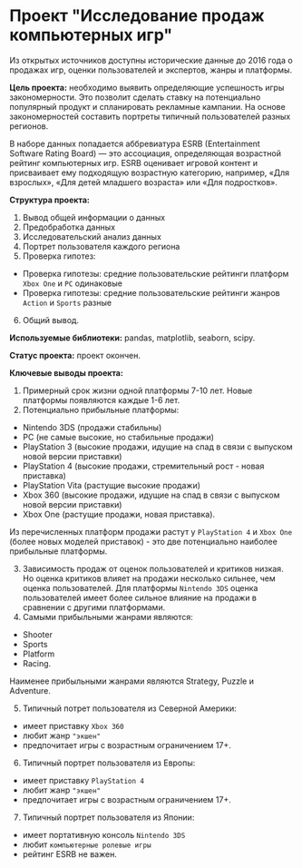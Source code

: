 # Проект "Исследование продаж компьютерных игр"

Из открытых источников доступны исторические данные до 2016 года о продажах игр, оценки пользователей и экспертов, жанры и платформы.

**Цель проекта:** необходимо выявить определяющие успешность игры закономерности. Это позволит сделать ставку на потенциально популярный продукт и спланировать рекламные кампании. На основе закономерностей составить портреты типичный пользователей разных регионов.

В наборе данных попадается аббревиатура ESRB (Entertainment Software Rating Board) — это ассоциация, определяющая возрастной рейтинг компьютерных игр. ESRB оценивает игровой контент и присваивает ему подходящую возрастную категорию, например, «Для взрослых», «Для детей младшего возраста» или «Для подростков».

**Структура проекта:**

1. Вывод общей информации о данных
2. Предобработка данных
3. Исследовательский анализ данных
4. Портрет пользователя каждого региона
5. Проверка гипотез:
  - Проверка гипотезы: средние пользовательские рейтинги платформ `Xbox One` и `PC` одинаковые
  - Проверка гипотезы: средние пользовательские рейтинги жанров `Action` и `Sports` разные
6. Общий вывод.

**Используемые библиотеки:** pandas, matplotlib, seaborn, scipy.

**Статус проекта:** проект окончен.

**Ключевые выводы проекта:**
1. Примерный срок жизни одной платформы 7-10 лет. Новые платформы появляются каждые 1-6 лет.
2. Потенциально прибыльные платформы:
- Nintendo 3DS (продажи стабильны)
- PC (не самые высокие, но стабильные продажи)
- PlayStation 3 (высокие продажи, идущие на спад в связи с выпуском новой версии приставки)
- PlayStation 4 (высокие продажи, стремительный рост - новая приставка)
- PlayStation Vita (растущие высокие продажи)
- Xbox 360 (высокие продажи, идущие на спад в связи с выпуском новой версии приставки)
- Xbox One (растущие продажи, новая приставка).

Из перечисленных платформ продажи растут у `PlayStation 4` и `Xbox One` (более новых моделей приставок) - это две потенциально наиболее прибыльные платформы.

3. Зависимость продаж от оценок пользователей и критиков низкая. Но оценка критиков влияет на продажи несколько сильнее, чем оценка пользователей. Для платформы `Nintendo 3DS` оценка пользователей имеет более сильное влияние на продажи в сравнении с другими платформами.
4. Самыми прибыльными жанрами являются:
- Shooter
- Sports
- Platform
- Racing.

Наименее прибыльными жанрами являются Strategy, Puzzle и Adventure.

5. Типичный потрет пользователя из Северной Америки:
- имеет приставку `Xbox 360`
- любит жанр `"экшен"`
- предпочитает игры с возрастным ограничением 17+.

6. Типичный портрет пользователя из Европы:
- имеет приставку `PlayStation 4`
- любит жанр `"экшен"`
- предпочитает игры с возрастным ограничением 17+.

7. Типичный портрет пользователя из Японии:
- имеет портативную консоль `Nintendo 3DS`
- любит `компьютерные ролевые игры`
- рейтинг ESRB не важен.
